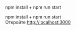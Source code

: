 
npm install + npm run start

npm install + npm run start<br />
Откройте [http://localhost:3000](http://localhost:3000)  
